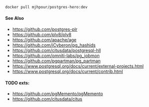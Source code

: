 ```sh
docker pull mjhpour/postgres-hero:dev
```

#### See Also
- https://github.com/postgres-plr
- https://github.com/plv8/plv8
- https://github.com/apache/age
- https://github.com/iCyberon/pg_hashids
- https://github.com/citusdata/postgresql-hll
- https://github.com/omniti-labs/pg_jobmon
- https://github.com/pgpartman/pg_partman
- https://www.postgresql.org/docs/current/external-projects.html
- https://www.postgresql.org/docs/current/contrib.html

#### TODO exts:
- https://github.com/pgMemento/pgMemento
- https://github.com/citusdata/citus
